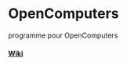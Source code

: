 # OpenComputers
programme pour OpenComputers

#### [Wiki](https://github.com/redsarow/OpenComputers/wiki)
